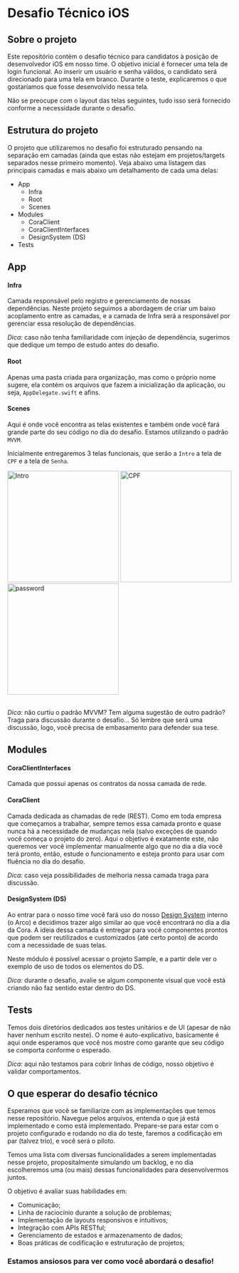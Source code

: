 # Desafio Técnico iOS

## Sobre o projeto

Este repositório contém o desafio técnico para candidatos à posição de desenvolvedor iOS em nosso time. O objetivo inicial é fornecer uma tela de login funcional. Ao inserir um usuário e senha válidos, o candidato será direcionado para uma tela em branco. Durante o teste, explicaremos o que gostaríamos que fosse desenvolvido nessa tela.

Não se preocupe com o layout das telas seguintes, tudo isso será fornecido conforme a necessidade durante o desafio.

## Estrutura do projeto

O projeto que utilizaremos no desafio foi estruturado pensando na separação em camadas (ainda que estas não estejam em projetos/targets separados nesse primeiro momento). Veja abaixo uma listagem das principais camadas e mais abaixo um detalhamento de cada uma delas: 

- App
  - Infra
  - Root
  - Scenes
- Modules
  - CoraClient
  - CoraClientInterfaces
  - DesignSystem (DS)
- Tests

## App

#### Infra

Camada responsável pelo registro e gerenciamento de nossas dependências. Neste projeto seguimos a abordagem de criar um baixo acoplamento entre as camadas, e a camada de Infra será a responsável por gerenciar essa resolução de dependências. 

*Dica:* caso não tenha familiaridade com injeção de dependência, sugerimos que dedique um tempo de estudo antes do desafio.

#### Root

Apenas uma pasta criada para organização, mas como o próprio nome sugere, ela contém os arquivos que fazem a inicialização da aplicação, ou seja, `AppDelegate.swift` e afins. 

#### Scenes

Aqui é onde você encontra as telas existentes e também onde você fará grande parte do seu código no dia do desafio. Estamos utilizando o padrão `MVVM`.

Inicialmente entregaremos 3 telas funcionais, que serão a `Intro` a tela de `CPF` e a tela de `Senha`.

<img width="250" alt="Intro" src="https://github.com/user-attachments/assets/a7b72ca9-3887-4598-a874-5a25e47d77ea">

<img width="250" alt="CPF" src="https://github.com/user-attachments/assets/28653553-ce2f-4052-b73f-2515d2c936c1">

<img width="250" alt="password" src="https://github.com/user-attachments/assets/02d8a154-b98a-427d-8b65-d2af95c80d97">
<br />
<br />

*Dica:* não curtiu o padrão MVVM? Tem alguma sugestão de outro padrão? Traga para discussão durante o desafio... Só lembre que será uma discussão, logo, você precisa de embasamento para defender sua tese.

## Modules

#### CoraClientInterfaces

Camada que possui apenas os contratos da nossa camada de rede. 

#### CoraClient

Camada dedicada as chamadas de rede (REST). Como em toda empresa que começamos a trabalhar, sempre temos essa camada pronto e quase nunca há a necessidade de mudanças nela (salvo exceções de quando você começa o projeto do zero). Aqui o objetivo é exatamente este, não queremos ver você implementar manualmente algo que no dia a dia você terá pronto, então, estude o funcionamento e esteja pronto para usar com fluência no dia do desafio.

*Dica:* caso veja possibilidades de melhoria nessa camada traga para discussão.

#### DesignSystem (DS)

Ao entrar para o nosso time você fará uso do nosso [Design System](https://brasil.uxdesign.cc/afinal-o-que-%C3%A9-design-system-448c257b0021) interno (o Arco) e decidimos trazer algo similar ao que você encontrará no dia a dia da Cora. A ideia dessa camada é entregar para você componentes prontos que podem ser reutilizados e customizados (até certo ponto) de acordo com a necessidade de suas telas. 

Neste módulo é possível acessar o projeto Sample, e a partir dele ver o exemplo de uso de todos os elementos do DS.

*Dica:* durante o desafio, avalie se algum componente visual que você está criando não faz sentido estar dentro do DS.

## Tests

Temos dois diretórios dedicados aos testes unitários e de UI (apesar de não haver nenhum escrito neste). O nome é auto-explicativo, basicamente é aqui onde esperamos que você nos mostre como garante que seu código se comporta conforme o esperado. 

*Dica:* aqui não testamos para cobrir linhas de código, nosso objetivo é validar comportamentos.

## O que esperar do desafio técnico

Esperamos que você se familiarize com as implementações que temos nesse repositório. Navegue pelos arquivos, entenda o que já está implementado e como está implementado. Prepare-se para estar com o projeto configurado e rodando no dia do teste, faremos a codificação em par (talvez trio), e você será o piloto.

Temos uma lista com diversas funcionalidades a serem implementadas nesse projeto, propositalmente simulando um backlog, e no dia escolheremos uma (ou mais) dessas funcionalidades para desenvolvermos juntos.

O objetivo é avaliar suas habilidades em:
- Comunicação;
- Linha de raciocínio durante a solução de problemas;
- Implementação de layouts responsivos e intuitivos;
- Integração com APIs RESTful;
- Gerenciamento de estados e armazenamento de dados;
- Boas práticas de codificação e estruturação de projetos;


### Estamos ansiosos para ver como você abordará o desafio!
